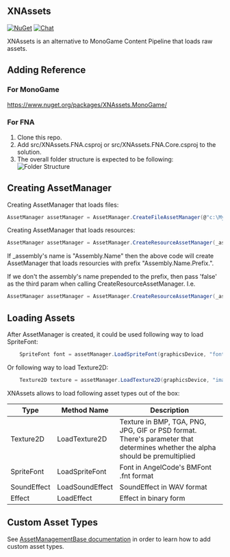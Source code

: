 ## XNAssets
[![NuGet](https://img.shields.io/nuget/v/XNAssets.Monogame.svg)](https://www.nuget.org/packages/XNAssets.Monogame/) [![Chat](https://img.shields.io/discord/628186029488340992.svg)](https://discord.gg/ZeHxhCY)

XNAssets is an alternative to MonoGame Content Pipeline that loads raw assets.

## Adding Reference
### For MonoGame
https://www.nuget.org/packages/XNAssets.MonoGame/

### For FNA
1. Clone this repo.
2. Add src/XNAssets.FNA.csproj or src/XNAssets.FNA.Core.csproj to the solution.
3. The overall folder structure is expected to be following: ![Folder Structure](/images/FolderStructure.png)

## Creating AssetManager
Creating AssetManager that loads files:
```c#
AssetManager assetManager = AssetManager.CreateFileAssetManager(@"c:\MyGame\Assets");
```

Creating AssetManager that loads resources:
```c#
AssetManager assetManager = AssetManager.CreateResourceAssetManager(_assembly, "Resources");
```
If _assembly's name is "Assembly.Name" then the above code will create AssetManager that loads resourcies with prefix "Assembly.Name.Prefix.".

If we don't the assembly's name prepended to the prefix, then pass 'false' as the third param when calling CreateResourceAssetManager. I.e.
```c#
AssetManager assetManager = AssetManager.CreateResourceAssetManager(_assembly, "Full.Path.Resources", false);
```

## Loading Assets
After AssetManager is created, it could be used following way to load SpriteFont:
```c#
    SpriteFont font = assetManager.LoadSpriteFont(graphicsDevice, "fonts/arial64.fnt");
```
Or following way to load Texture2D:
```c#
    Texture2D texture = assetManager.LoadTexture2D(graphicsDevice, "images/LogoOnly_64px.png");
```

XNAssets allows to load following asset types out of the box:

Type|Method Name|Description
----|-----------|-----------
Texture2D|LoadTexture2D|Texture in BMP, TGA, PNG, JPG, GIF or PSD format. There's parameter that determines whether the alpha should be premultiplied
SpriteFont|LoadSpriteFont|Font in AngelCode's BMFont .fnt format
SoundEffect|LoadSoundEffect|SoundEffect in WAV format
Effect|LoadEffect|Effect in binary form

## Custom Asset Types
See [AssetManagementBase documentation](https://github.com/rds1983/AssetManagementBase) in order to learn how to add custom asset types.
